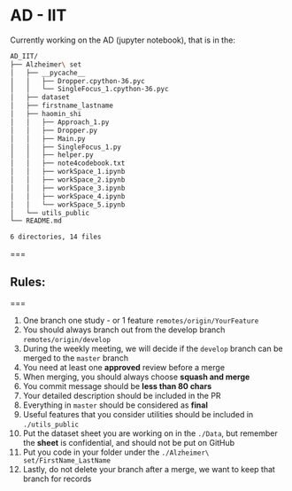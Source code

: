 # AD - IIT
Currently working on the AD (jupyter notebook), that is in the:
```bash
AD_IIT/
├── Alzheimer\ set
│   ├── __pycache__
│   │   ├── Dropper.cpython-36.pyc
│   │   └── SingleFocus_1.cpython-36.pyc
│   ├── dataset
│   ├── firstname_lastname
│   ├── haomin_shi
│   │   ├── Approach_1.py
│   │   ├── Dropper.py
│   │   ├── Main.py
│   │   ├── SingleFocus_1.py
│   │   ├── helper.py
│   │   ├── note4codebook.txt
│   │   ├── workSpace_1.ipynb
│   │   ├── workSpace_2.ipynb
│   │   ├── workSpace_3.ipynb
│   │   ├── workSpace_4.ipynb
│   │   └── workSpace_5.ipynb
│   └── utils_public
└── README.md

6 directories, 14 files
```
===
## Rules:
===

1. One branch one study - or 1 feature ```remotes/origin/YourFeature```
2. You should always branch out from the develop branch ```remotes/origin/develop```
3. During the weekly meeting, we will decide if the ```develop``` branch can be merged to the ```master``` branch
4. You need at least one __approved__ review before a merge
5. When merging, you should always choose __squash and merge__
6. You commit message should be __less than 80 chars__
7. Your detailed description should be included in the PR
8. Everything in ```master``` should be considered as __final__
9. Useful features that you consider utilities should be included in ```./utils_public```
10. Put the dataset sheet you are working on in the ```./Data```, but remember the __sheet__ is confidential, and should not be put on GitHub
11. Put you code in your folder under the ```./Alzheimer\ set/FirstName_LastName```
12. Lastly, do not delete your branch after a merge, we want to keep that branch for records